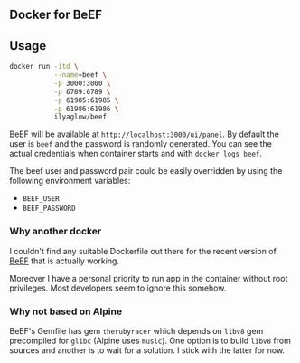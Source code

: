 Docker for BeEF
---------------

## Usage

```sh
docker run -itd \
           --name=beef \
           -p 3000:3000 \
           -p 6789:6789 \
           -p 61985:61985 \
           -p 61986:61986 \
           ilyaglow/beef
```

BeEF will be available at `http://localhost:3000/ui/panel`. By default the user
is `beef` and the password is randomly generated. You can see the actual
credentials when container starts and with `docker logs beef`.

The beef user and password pair could be easily overridden by using the
following environment variables:
* `BEEF_USER`
* `BEEF_PASSWORD`

### Why another docker

I couldn't find any suitable Dockerfile out there for the recent version of
[BeEF](https://github.com/beefproject/beef) that is actually working.

Moreover I have a personal priority to run app in the container without root 
privileges. Most developers seem to ignore this somehow.

### Why not based on Alpine

BeEF's Gemfile has gem `therubyracer` which depends on `libv8` gem precompiled
for `glibc` (Alpine uses `muslc`). One option is to build `libv8` from sources
and another is to wait for a solution. I stick with the latter for now.

